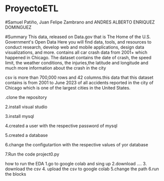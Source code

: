 # ProyectoETL

#Samuel Patiño,  Juan Felipe Zambrano and ANDRES ALBERTO ENRIQUEZ DOMINGUEZ

#Summary This data, released on Data.gov that is The Home of the U.S. Government's Open Data Here you will find data, tools, and resources to conduct research, develop web and mobile applications, design data visualizations, and more. contains all car crash data from 2001+ which happened in Chicago. The dataset contains the date of crash, the speed limit, the weather conditions, the injuries,the latitude and longitude and much more information about the crash in the city

csv
is more than 700,000 rows and 42 columns.this data that this dataset contains is from 2001 to June 2023 of all accidents reported in the city of Chicago which is one of the largest cities in the United States.

.clone the repository

2.install visual studio

3.install mysql

4.created a user with the respective password of mysql

5.created a database

6.change the configutartion with the respective values of yor database

7.Run the code project0.py

how to run the EDA
1.go to google colab and sing up 2.download .... 3. download the csv 4. upload the csv to google colab 5.change the path 6.run the blocks
